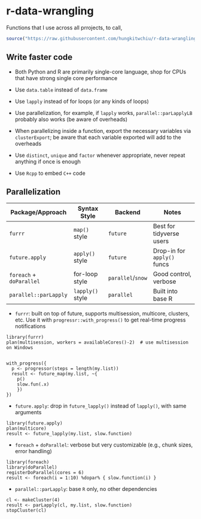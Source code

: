 # r-data-wrangling
Functions that I use across all prrojects, to call, <br />
```r
source("https://raw.githubusercontent.com/hungkitwchiu/r-data-wrangling/main/functions.R")
```
## Write faster code
-  Both Python and R are primarily single-core language, shop for CPUs that have strong single core performance

-  Use `data.table` instead of `data.frame`

-  Use `lapply` instead of for loops (or any kinds of loops)

-  Use parallelization, for example, if `lapply` works, `parallel::parLapplyLB` probably also works (be aware of overheads)

-  When parallelizing inside a function, export the necessary variables via `clusterExport`; be aware that each variable exported will add to the overheads

-  Use `distinct`, `unique` and `factor` whenever appropriate, never repeat anything if once is enough

-  Use `Rcpp` to embed `C++` code

## Parallelization

| Package/Approach         | Syntax Style     | Backend           | Notes                       |
| ------------------------ | ---------------- | ----------------- | --------------------------- |
| `furrr`                  | `map()` style    | `future`          | Best for tidyverse users    |
| `future.apply`           | `apply()` style  | `future`          | Drop-in for `apply()` funcs |
| `foreach` + `doParallel` | for-loop style   | `parallel`/`snow` | Good control, verbose       |
| `parallel::parLapply`    | `lapply()` style | `parallel`        | Built into base R           |



-  `furrr`: built on top of future, supports multisession, multicore, clusters, etc. Use it with `progressr::with_progress()` to get real-time progress notifications
```{r}
library(furrr)
plan(multisession, workers = availableCores()-2)  # use multisession on Windows


with_progress({
  p <- progressor(steps = length(my.list))
  result <- future_map(my.list, ~{
    p()
    slow.fun(.x)
    })
})
```

-  `future.apply`: drop in `future_lapply()` instead of `lapply()`, with same arguments
```{r}
library(future.apply)
plan(multicore)
result <- future_lapply(my.list, slow.function)
```

-  `foreach` + `doParallel`: verbose but very customizable (e.g., chunk sizes, error handling)
```{r}
library(foreach)
library(doParallel)
registerDoParallel(cores = 6)
result <- foreach(i = 1:10) %dopar% { slow.function(i) }
```

-  `parallel::parLapply`: base `R` only, no other dependencies
```{r}
cl <- makeCluster(4)
result <- parLapply(cl, my.list, slow.function)
stopCluster(cl)
```

